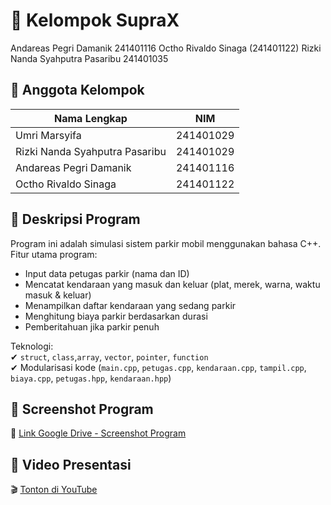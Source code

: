 # 🚗 Kelompok SupraX
Andareas Pegri Damanik 241401116
Octho Rivaldo Sinaga (241401122)
Rizki Nanda Syahputra Pasaribu 241401035

## 👥 Anggota Kelompok

| Nama Lengkap                     | NIM           |
|----------------------------------|---------------|
| Umri Marsyifa                    | 241401029     |
| Rizki Nanda Syahputra Pasaribu   | 241401029     |
| Andareas Pegri Damanik           | 241401116     |
| Octho Rivaldo Sinaga             | 241401122     |

## 📝 Deskripsi Program

Program ini adalah simulasi sistem parkir mobil menggunakan bahasa C++.  
Fitur utama program:
- Input data petugas parkir (nama dan ID)
- Mencatat kendaraan yang masuk dan keluar (plat, merek, warna, waktu masuk & keluar)
- Menampilkan daftar kendaraan yang sedang parkir
- Menghitung biaya parkir berdasarkan durasi
- Pemberitahuan jika parkir penuh

Teknologi:  
✔ `struct`, `class`,`array`, `vector`, `pointer`, `function`  
✔ Modularisasi kode (`main.cpp`, `petugas.cpp`, `kendaraan.cpp`, `tampil.cpp`, `biaya.cpp`, `petugas.hpp`, `kendaraan.hpp`)

## 📸 Screenshot Program

📂 [Link Google Drive - Screenshot Program](LINK_DI_SINI)

## 🎥 Video Presentasi

🎬 [Tonton di YouTube](LINK_VIDEO_DI_SINI)
